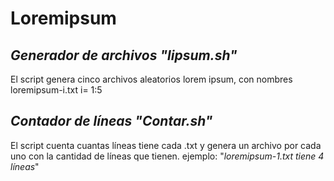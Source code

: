 # Loremipsum
## *Generador de archivos "lipsum.sh"*
El script genera cinco archivos aleatorios lorem ipsum, con nombres  loremipsum-i.txt i= 1:5

## *Contador de líneas "Contar.sh"*
El script cuenta cuantas líneas tiene cada .txt y genera un archivo por cada uno con la cantidad de líneas que tienen.
ejemplo: "*loremipsum-1.txt tiene 4 líneas*"






